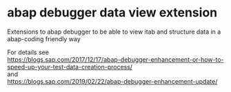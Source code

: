 # abap debugger data view extension
Extensions to abap debugger to be able to view itab and structure data in a abap-coding friendly way

For details see </br>
https://blogs.sap.com/2017/12/17/abap-debugger-enhancement-or-how-to-speed-up-your-test-data-creation-process/
 </br> and </br>
https://blogs.sap.com/2019/02/22/abap-debugger-enhancement-update/


